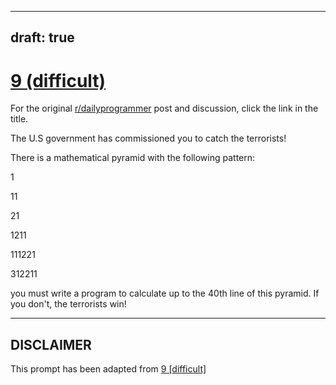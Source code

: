 ---
draft: true
----

# [9 (difficult)](https://www.reddit.com/r/dailyprogrammer/comments/pu2c0/2172012_challenge_9_difficult/)

For the original [r/dailyprogrammer](https://www.reddit.com/r/dailyprogrammer/) post and discussion, click the link in the title.

The U.S government has commissioned you to catch the terrorists! 

There is a mathematical pyramid with the following pattern:

1

11

21

1211

111221

312211

you must write a program to calculate up to the 40th line of this pyramid. If you don't, the terrorists win!


----
## **DISCLAIMER**
This prompt has been adapted from [9 [difficult]](https://www.reddit.com/r/dailyprogrammer/comments/pu2c0/2172012_challenge_9_difficult/
)
